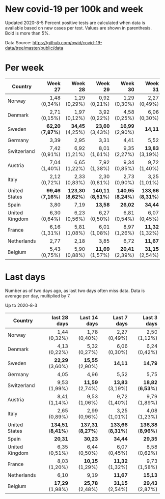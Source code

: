 # New covid-19 per 100k and week
Updated 2020-8-5
Percent positive tests are calculated when data is available based on new cases per test.  Values are shown in parenthesis.  Bold is more than 5%.

Data Source: https://github.com/owid/covid-19-data/tree/master/public/data

# Per week
|Country|Week 27|Week 28|Week 29|Week 30|Week 31|Week 32|
| --- | --: | --: | --: | --: | --: | --: |
|Norway|1,48 (0,34%) |1,29 (0,29%) |0,92 (0,21%) |1,29 (0,30%) |2,27 (0,49%) |3,87 |
|Denmark|2,71 (0,15%) |1,97 (0,12%) |3,92 (0,22%) |4,58 (0,25%) |6,06 (0,30%) |**12,51** |
|Sweden|**62,20** (**7,87%**) |**34,45** (4,25%) |**23,60** (3,43%) |**16,99** (2,90%) |**14,11** |**20,45** |
|Germany|3,39 |2,95 |3,31 |4,41 |5,52 |5,80 |
|Switzerland|7,42 (0,91%) |6,92 (1,21%) |8,01 (1,61%) |9,35 (2,27%) |**13,83** (3,19%) |4,65 (1,35%) |
|Austria|7,04 (1,40%) |6,65 (1,22%) |7,92 (1,38%) |9,34 (0,85%) |9,72 (1,40%) |4,55 (1,34%) |
|Italy|2,12 (0,72%) |2,33 (0,83%) |2,30 (0,81%) |2,73 (0,90%) |3,25 (1,01%) |2,30 (1,77%) |
|United States|**99,46** (**7,16%**) |**123,30** (**8,62%**) |**140,11** (**8,51%**) |**140,95** (**8,24%**) |**133,66** (**8,31%**) |**98,46** (**6,49%**) |
|Spain|3,80 |7,19 |**13,58** |**26,02** |**34,44** |**127,74** |
|United Kingdom|6,30 (0,64%) |6,23 (0,56%) |6,27 (0,50%) |6,81 (0,54%) |6,07 (0,45%) |8,62 |
|France|6,16 (1,31%) |5,81 (1,08%) |6,01 (1,08%) |8,97 (1,26%) |**11,32** (1,32%) |**18,10** |
|Netherlands|2,77 |2,18 |3,85 |6,72 |**11,67** |**13,95** |
|Belgium|5,43 (0,75%) |5,90 (0,88%) |**11,69** (1,57%) |**20,41** (2,39%) |**31,15** (2,54%) |0,75 |

# Last days
Number as of two days ago, as last two days often miss data.  Data is average per day, multiplied by 7.

Up to 2020-8-3

|Country|last 28 days|Last 14 days|Last 7 days|Last 3 days|
| --- | --: | --: | --: | --: |
|Norway|1,44 (0,32%)|1,78 (0,40%)|2,27 (0,49%)|2,50 (1,12%)|
|Denmark|4,13 (0,22%)|5,32 (0,27%)|6,06 (0,30%)|6,24 (0,42%)|
|Sweden|**22,29** (3,60%)|**15,55** (2,90%)|**14,11**|**14,79**|
|Germany|4,05|4,96|5,52|5,75|
|Switzerland|9,53 (1,99%)|**11,59** (2,74%)|**13,83** (3,19%)|**18,82** (**6,53%**)|
|Austria|8,41 (1,14%)|9,53 (1,06%)|9,72 (1,40%)|9,79 (1,89%)|
|Italy|2,65 (0,89%)|2,99 (0,96%)|3,25 (1,01%)|4,08 (1,23%)|
|United States|**134,51** (**8,41%**)|**137,31** (**8,27%**)|**133,66** (**8,31%**)|**136,38** (**8,96%**)|
|Spain|**20,31**|**30,23**|**34,44**|**29,35**|
|United Kingdom|6,35 (0,51%)|6,44 (0,50%)|6,07 (0,45%)|8,58 (0,62%)|
|France|8,03 (1,20%)|**10,15** (1,29%)|**11,32** (1,32%)|9,73 (1,58%)|
|Netherlands|6,10|9,19|**11,67**|**15,13**|
|Belgium|**17,29** (1,98%)|**25,78** (2,48%)|**31,15** (2,54%)|**29,43** (2,87%)|
